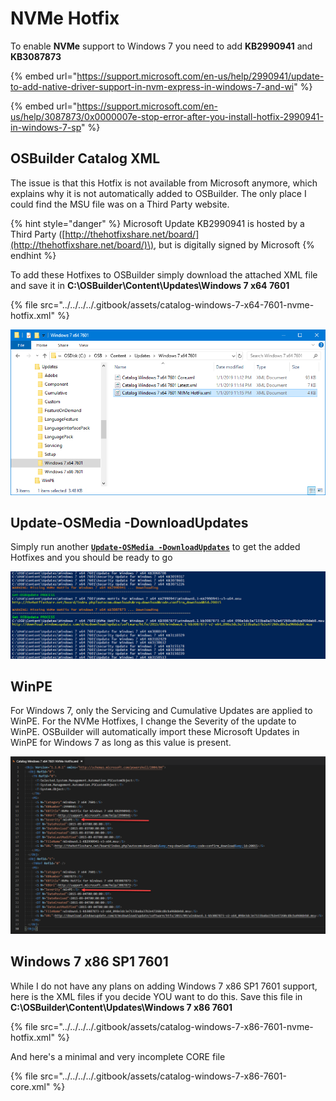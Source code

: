 # NVMe Hotfix

To enable **NVMe** support to Windows 7 you need to add **KB2990941** and **KB3087873**

{% embed url="https://support.microsoft.com/en-us/help/2990941/update-to-add-native-driver-support-in-nvm-express-in-windows-7-and-wi" %}

{% embed url="https://support.microsoft.com/en-us/help/3087873/0x0000007e-stop-error-after-you-install-hotfix-2990941-in-windows-7-sp" %}

## OSBuilder Catalog XML

The issue is that this Hotfix is not available from Microsoft anymore, which explains why it is not automatically added to OSBuilder.  The only place I could find the MSU file was on a Third Party website.

{% hint style="danger" %}
Microsoft Update KB2990941 is hosted by a Third Party \([http://thehotfixshare.net/board/](http://thehotfixshare.net/board/)\), but is digitally signed by Microsoft
{% endhint %}

To add these Hotfixes to OSBuilder simply download the attached XML file and save it in **C:\OSBuilder\Content\Updates\Windows 7 x64 7601**

{% file src="../../../../.gitbook/assets/catalog-windows-7-x64-7601-nvme-hotfix.xml" %}

![](../../../../.gitbook/assets/2019-01-01_23-26-59.png)

## Update-OSMedia -DownloadUpdates

Simply run another [**`Update-OSMedia -DownloadUpdates`**](../../functions/osmedia/update-osmedia/#update-osmedia-downloadupdates) to get the added Hotfixes and you should be ready to go

![](../../../../.gitbook/assets/2019-01-01_20-16-07.png)

## WinPE

For Windows 7, only the Servicing and Cumulative Updates are applied to WinPE.  For the NVMe Hotfixes, I change the Severity of the update to WinPE.  OSBuilder will automatically import these Microsoft Updates in WinPE for Windows 7 as long as this value is present.

![](../../../../.gitbook/assets/2019-01-01_23-32-36.png)

## Windows 7 x86 SP1 7601

While I do not have any plans on adding Windows 7 x86 SP1 7601 support, here is the XML files if you decide YOU want to do this.  Save this file in **C:\OSBuilder\Content\Updates\Windows 7 x86 7601**

{% file src="../../../../.gitbook/assets/catalog-windows-7-x86-7601-nvme-hotfix.xml" %}

And here's a minimal and very incomplete CORE file

{% file src="../../../../.gitbook/assets/catalog-windows-7-x86-7601-core.xml" %}



